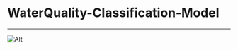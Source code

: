 # WaterQuality-Classification-Model

---
![Alt](https://repobeats.axiom.co/api/embed/6ad374f8c53e45d87e92ecec0a17ddac76e80ad0.svg "Repobeats analytics image")

